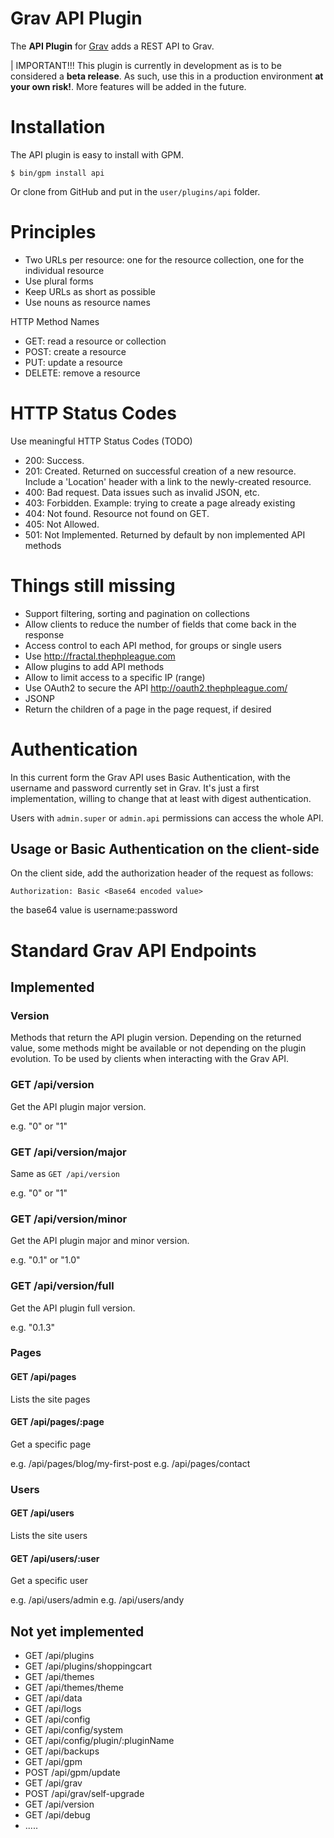 # Grav API Plugin

The **API Plugin** for [Grav](http://github.com/getgrav/grav) adds a REST API to Grav.

| IMPORTANT!!! This plugin is currently in development as is to be considered a **beta release**.  As such, use this in a production environment **at your own risk!**. More features will be added in the future.

# Installation

The API plugin is easy to install with GPM.

```
$ bin/gpm install api
```

Or clone from GitHub and put in the `user/plugins/api` folder.

# Principles

- Two URLs per resource: one for the resource collection, one for the individual resource
- Use plural forms
- Keep URLs as short as possible
- Use nouns as resource names

HTTP Method Names
- GET: read a resource or collection
- POST: create a resource
- PUT: update a resource
- DELETE: remove a resource

# HTTP Status Codes

Use meaningful HTTP Status Codes (TODO)

- 200: Success.
- 201: Created. Returned on successful creation of a new resource. Include a 'Location' header with a link to the newly-created resource.
- 400: Bad request. Data issues such as invalid JSON, etc.
- 403: Forbidden. Example: trying to create a page already existing
- 404: Not found. Resource not found on GET.
- 405: Not Allowed.
- 501: Not Implemented. Returned by default by non implemented API methods

# Things still missing

- Support filtering, sorting and pagination on collections
- Allow clients to reduce the number of fields that come back in the response
- Access control to each API method, for groups or single users
- Use http://fractal.thephpleague.com
- Allow plugins to add API methods
- Allow to limit access to a specific IP (range)
- Use OAuth2 to secure the API http://oauth2.thephpleague.com/
- JSONP
- Return the children of a page in the page request, if desired

# Authentication

In this current form the Grav API uses Basic Authentication, with the username and password currently set in Grav.
It's just a first implementation, willing to change that at least with digest authentication.

Users with `admin.super` or `admin.api` permissions can access the whole API.

## Usage or Basic Authentication on the client-side

On the client side, add the authorization header of the request as follows:

```
Authorization: Basic <Base64 encoded value>
```

the base64 value is username:password

# Standard Grav API Endpoints

## Implemented

### Version

Methods that return the API plugin version. Depending on the returned value, some methods might be available or not depending on the plugin evolution. To be used by clients when interacting with the Grav API.

### GET /api/version

Get the API plugin major version.

e.g. "0" or "1"

### GET /api/version/major

Same as `GET /api/version`

e.g. "0" or "1"

### GET /api/version/minor

Get the API plugin major and minor version.

e.g. "0.1" or "1.0"

### GET /api/version/full

Get the API plugin full version.

e.g. "0.1.3"

### Pages

#### GET /api/pages

Lists the site pages

#### GET /api/pages/:page

Get a specific page

e.g. /api/pages/blog/my-first-post
e.g. /api/pages/contact

### Users

#### GET /api/users

Lists the site users

#### GET /api/users/:user

Get a specific user

e.g. /api/users/admin
e.g. /api/users/andy

## Not yet implemented

- GET /api/plugins
- GET /api/plugins/shoppingcart
- GET /api/themes
- GET /api/themes/theme
- GET /api/data
- GET /api/logs
- GET /api/config
- GET /api/config/system
- GET /api/config/plugin/:pluginName
- GET /api/backups
- GET /api/gpm
- POST /api/gpm/update
- GET /api/grav
- POST /api/grav/self-upgrade
- GET /api/version
- GET /api/debug
- .....
